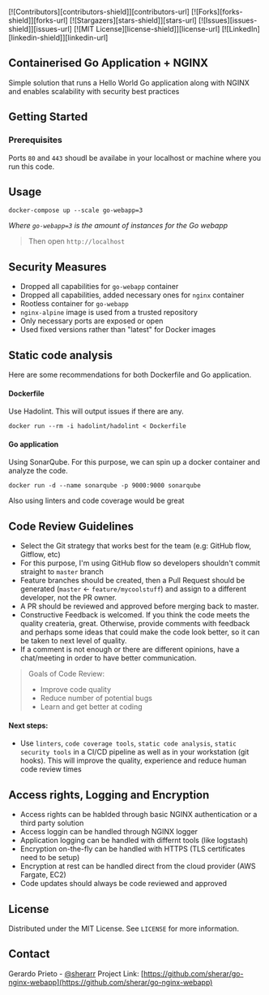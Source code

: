 
<!-- PROJECT SHIELDS -->
[![Contributors][contributors-shield]][contributors-url]
[![Forks][forks-shield]][forks-url]
[![Stargazers][stars-shield]][stars-url]
[![Issues][issues-shield]][issues-url]
[![MIT License][license-shield]][license-url]
[![LinkedIn][linkedin-shield]][linkedin-url]

## Containerised Go Application + NGINX

Simple solution that runs a Hello World Go application along with NGINX and enables scalability with security best practices

## Getting Started

### Prerequisites

Ports `80` and `443` shoudl be availabe in your localhost or machine where you run this code.

## Usage

```
docker-compose up --scale go-webapp=3
```
_Where `go-webapp=3` is the amount of instances for the Go webapp_

> Then open `http://localhost`

## Security Measures

- Dropped all capabilities for `go-webapp` container
- Dropped all capabilities, added necessary ones for `nginx` container
- Rootless container for `go-webapp`
- `nginx-alpine` image is used from a trusted repository
- Only necessary ports are exposed or open
- Used fixed versions rather than "latest" for Docker images

## Static code analysis

Here are some recommendations for both Dockerfile and Go application.

#### Dockerfile

Use Hadolint. This will output issues if there are any.
```
docker run --rm -i hadolint/hadolint < Dockerfile
```

#### Go application

Using SonarQube. For this purpose, we can spin up a docker container and analyze the code.

```
docker run -d --name sonarqube -p 9000:9000 sonarqube
```

Also using linters and code coverage would be great


## Code Review Guidelines

- Select the Git strategy that works best for the team (e.g: GitHub flow, Gitflow, etc)
- For this purpose, I'm using GitHub flow so developers shouldn't commit straight to `master` branch
- Feature branches should be created, then a Pull Request should be generated (`master` <- `feature/mycoolstuff`) and assign to a different developer, not the PR owner.
- A PR should be reviewed and approved before merging back to master.
- Constructive Feedback is welcomed. If you think the code meets the quality createria, great. Otherwise, provide comments with feedback and perhaps some ideas that could make the code look better, so it can be taken to next level of quality.
- If a comment is not enough or there are different opinions, have a chat/meeting in order to have better communication.

> Goals of Code Review:
>- Improve code quality
>- Reduce number of potential bugs
>- Learn and get better at coding

#### Next steps:
- Use `linters`, `code coverage tools`, `static code analysis`, `static security tools` in a CI/CD pipeline as well as in your workstation (git hooks). This will improve the quality, experience and reduce human code review times 


## Access rights, Logging and Encryption

- Access rights can be hablded through basic NGINX authentication or a third party solution
- Access loggin can be handled through NGINX logger
- Application logging can be handled with differnt tools (like logstash)
- Encryption on-the-fly can be handled with HTTPS (TLS certificates need to be setup)
- Encryption at rest can be handled direct from the cloud provider (AWS Fargate, EC2)
- Code updates should always be code reviewed and approved 

## License

Distributed under the MIT License. See `LICENSE` for more information.

## Contact

Gerardo Prieto - [@sherarr](https://twitter.com/sherarr)
Project Link: [https://github.com/sherar/go-nginx-webapp](https://github.com/sherar/go-nginx-webapp)